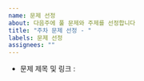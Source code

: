 ```yaml
---
name: 문제 선정
about: 다음주에 풀 문제와 주제를 선정합니다
title: "주차 문제 선정 - "
labels: 문제 선정
assignees: ""
---
```


- 문제 제목 및 링크 : []()
